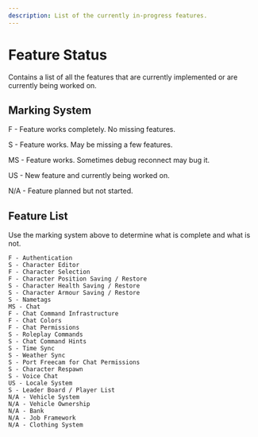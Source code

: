 ```yaml
---
description: List of the currently in-progress features.
---
```


# Feature Status

Contains a list of all the features that are currently implemented or are currently being worked on.

## Marking System

F - Feature works completely. No missing features.

S - Feature works. May be missing a few features.

MS - Feature works. Sometimes debug reconnect may bug it.

US - New feature and currently being worked on.

N/A - Feature planned but not started.

## Feature List

Use the marking system above to determine what is complete and what is not.

```
F - Authentication
S - Character Editor
F - Character Selection
F - Character Position Saving / Restore
S - Character Health Saving / Restore
S - Character Armour Saving / Restore
S - Nametags
MS - Chat
F - Chat Command Infrastructure
F - Chat Colors
F - Chat Permissions
S - Roleplay Commands
S - Chat Command Hints
S - Time Sync
S - Weather Sync
S - Port Freecam for Chat Permissions
S - Character Respawn
S - Voice Chat
US - Locale System
S - Leader Board / Player List
N/A - Vehicle System
N/A - Vehicle Ownership
N/A - Bank
N/A - Job Framework
N/A - Clothing System
```
